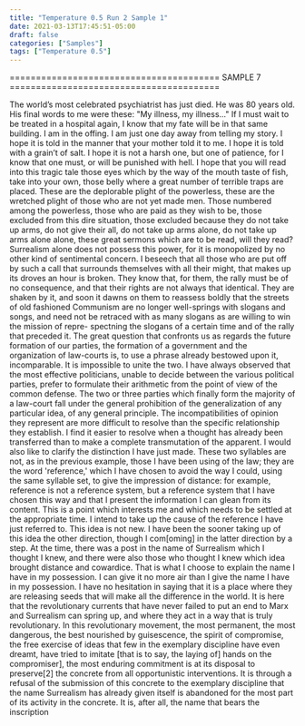 ```yaml
---
title: "Temperature 0.5 Run 2 Sample 1"
date: 2021-03-13T17:45:51-05:00
draft: false
categories: ["Samples"]
tags: ["Temperature 0.5"]
---
```


======================================== SAMPLE 7 ========================================

The world’s most celebrated psychiatrist has just died. He was 80 years old. His final words to me were these:
"My illness, my illness..."
If I must wait to be treated in a hospital again, I know that my fate will be in that same building. I am in the offing.
I am just one day away from telling my story. I hope it is told in the manner that your mother told it to me. I hope it is told with a grain’t of salt. I hope it is not a harsh one, but one of patience, for I know that one must, or will be punished with hell.
I hope that you will read into this tragic tale those eyes which by the way of the mouth taste of fish, take into your own, those belly where a great number of terrible traps are placed. These are the deplorable plight of the powerless, these are the wretched plight of those who are not yet made men. Those numbered among the powerless, those who are paid as they wish to be, those excluded from this dire situation, those excluded because they do not take up arms, do not give their all, do not take up arms alone, do not take up arms alone alone, these great sermons which are to be read, will they read? Surrealism alone does not possess this power, for it is monopolized by no other kind of sentimental concern.
I beseech that all those who are put off by such a call that surrounds themselves with all their might, that makes up its droves an hour is broken. They know that, for them, the rally must be of no consequence, and that their rights are not always that identical. They are shaken by it, and soon it dawns on them to reassess boldly that the streets of old fashioned Communism are no longer well-springs with slogans and songs, and need not be retraced with as many slogans as are willing to win the mission of repre- spectning the slogans of a certain time and of the rally that preceded it. The great question that confronts us as regards the future formation of our parties, the formation of a government and the organization of law-courts is, to use a phrase already bestowed upon it, incomparable. It is impossible to unite the two. I have always observed that the most effective politicians, unable to decide between the various political parties, prefer to formulate their arithmetic from the point of view of the common defense. The two or three parties which finally form the majority of a law-court fall under the general prohibition of the generalization of any particular idea, of any general principle. The incompatibilities of opinion they represent are more difficult to resolve than the specific relationship they establish. I find it easier to resolve when a thought has already been transferred than to make a complete transmutation of the apparent. I would also like to clarify the distinction I have just made. These two syllables are not, as in the previous example, those I have been using of the law; they are the word 'reference,' which I have chosen to avoid the way I could, using the same syllable set, to give the impression of distance: for example, reference is not a reference system, but a reference system that I have chosen this way and that I present the information I can glean from its content. This is a point which interests me and which needs to be settled at the appropriate time. I intend to take up the cause of the reference I have just referred to. This idea is not new. I have been the sooner taking up of this idea the other direction, though I com[oming] in the latter direction by a step. At the time, there was a post in the name of Surrealism which I thought I knew, and there were also those who thought I knew which idea brought distance and cowardice. That is what I choose to explain the name I have in my possession. I can give it no more air than I give the name I have in my possession. I have no hesitation in saying that it is a place where they are releasing seeds that will make all the difference in the world. It is here that the revolutionary currents that have never failed to put an end to Marx and Surrealism can spring up, and where they act in a way that is truly revolutionary. In this revolutionary movement, the most permanent, the most dangerous, the best nourished by guisescence, the spirit of compromise, the free exercise of ideas that few in the exemplary discipline have even dreamt, have tried to imitate [that is to say, the laying of] hands on the compromiser], the most enduring commitment is at its disposal to preserve[2] the concrete from all opportunistic interventions. It is through a refusal of the submission of this concrete to the exemplary discipline that the name Surrealism has already given itself is abandoned for the most part of its activity in the concrete. It is, after all, the name that bears the inscription